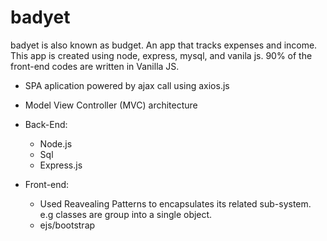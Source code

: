 # badyet
badyet is also known as budget. An app that tracks expenses and income.
This app is created using node, express, mysql, and vanila js. 90% of the front-end codes are written in Vanilla JS.

- SPA aplication powered by ajax call using axios.js

- Model View Controller (MVC) architecture

- Back-End:
    - Node.js
    - Sql
    - Express.js
      
- Front-end: 
    - Used Reavealing Patterns to encapsulates its related sub-system. e.g classes are group into a single object.
    - ejs/bootstrap
        
